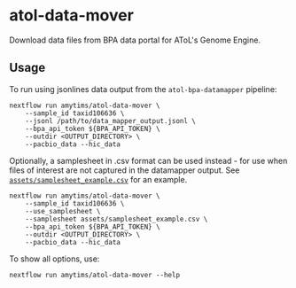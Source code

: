 # atol-data-mover

Download data files from BPA data portal for AToL's Genome Engine.

## Usage

To run using jsonlines data output from the `atol-bpa-datamapper` pipeline:

```
nextflow run amytims/atol-data-mover \
    --sample_id taxid106636 \
    --jsonl /path/to/data_mapper_output.jsonl \
    --bpa_api_token ${BPA_API_TOKEN} \
    --outdir <OUTPUT_DIRECTORY> \
    --pacbio_data --hic_data
```

Optionally, a samplesheet in .csv format can be used instead - for use when files of interest are not captured in the datamapper output.
See [`assets/samplesheet_example.csv`](assets/samplesheet_example.csv) for an example.

```
nextflow run amytims/atol-data-mover \
    --sample_id taxid106636 \
    --use_samplesheet \
    --samplesheet assets/samplesheet_example.csv \
    --bpa_api_token ${BPA_API_TOKEN} \
    --outdir <OUTPUT_DIRECTORY> \
    --pacbio_data --hic_data
```

To show all options, use:

```
nextflow run amytims/atol-data-mover --help
```
